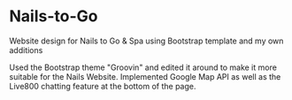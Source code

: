 # Nails-to-Go
Website design for Nails to Go &amp; Spa using Bootstrap template and my own additions

Used the Bootstrap theme "Groovin" and edited it around to make it more suitable for the Nails Website.
Implemented Google Map API as well as the Live800 chatting feature at the bottom of the page.
